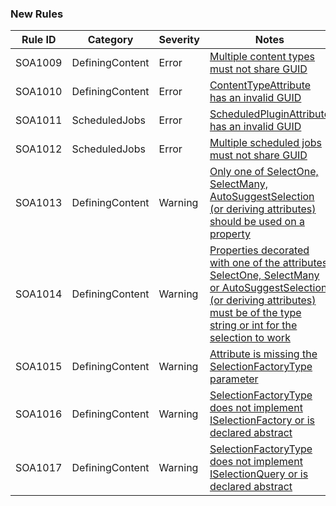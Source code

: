 ﻿### New Rules

Rule ID | Category | Severity | Notes
--------|----------|----------|-------
SOA1009 | DefiningContent | Error | [Multiple content types must not share GUID](https://github.com/Stekeblad/stekeblad.optimizely.analyzers/blob/master/doc/Analyzers/SOA1009.md)
SOA1010 | DefiningContent | Error | [ContentTypeAttribute has an invalid GUID](https://github.com/Stekeblad/stekeblad.optimizely.analyzers/blob/master/doc/Analyzers/SOA1010.md)
SOA1011 | ScheduledJobs | Error | [ScheduledPluginAttribute has an invalid GUID](https://github.com/Stekeblad/stekeblad.optimizely.analyzers/blob/master/doc/Analyzers/SOA1011.md)
SOA1012 | ScheduledJobs | Error | [Multiple scheduled jobs must not share GUID](https://github.com/Stekeblad/stekeblad.optimizely.analyzers/blob/master/doc/Analyzers/SOA1012.md)
SOA1013 | DefiningContent | Warning | [Only one of SelectOne, SelectMany, AutoSuggestSelection (or deriving attributes) should be used on a property](https://github.com/Stekeblad/stekeblad.optimizely.analyzers/blob/master/doc/Analyzers/SOA1013.md)
SOA1014 | DefiningContent | Warning | [Properties decorated with one of the attributes SelectOne, SelectMany or AutoSuggestSelection (or deriving attributes) must be of the type string or int for the selection to work](https://github.com/Stekeblad/stekeblad.optimizely.analyzers/blob/master/doc/Analyzers/SOA1014.md)
SOA1015 | DefiningContent | Warning | [Attribute is missing the SelectionFactoryType parameter](https://github.com/Stekeblad/stekeblad.optimizely.analyzers/blob/master/doc/Analyzers/SOA1015.md)
SOA1016 | DefiningContent | Warning | [SelectionFactoryType does not implement ISelectionFactory or is declared abstract](https://github.com/Stekeblad/stekeblad.optimizely.analyzers/blob/master/doc/Analyzers/SOA1016.md)
SOA1017 | DefiningContent | Warning | [SelectionFactoryType does not implement ISelectionQuery or is declared abstract](https://github.com/Stekeblad/stekeblad.optimizely.analyzers/blob/master/doc/Analyzers/SOA1017.md)